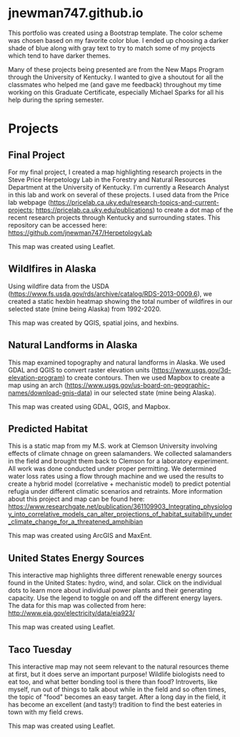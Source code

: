 # jnewman747.github.io

This portfolio was created using a Bootstrap template. The color scheme was chosen based on my favorite color blue. I ended up choosing a darker shade of blue along with gray text to try to match some of my projects which tend to have darker themes.

Many of these projects being presented are from the New Maps Program through the University of Kentucky. I wanted to give a shoutout for all the classmates who helped me (and gave me feedback) throughout my time working on this Graduate Certificate, especially Michael Sparks for all his help during the spring semester.


# Projects

## Final Project

For my final project, I created a map highlighting research projects in the Steve Price Herpetology Lab in the Forestry and Natural Resources Department at the University of Kentucky. I'm currently a Research Analyst in this lab and work on several of these projects. I used data from the Price lab webpage (https://pricelab.ca.uky.edu/research-topics-and-current-projects; https://pricelab.ca.uky.edu/publications) to create a dot map of the recent research projects through Kentucky and surrounding states. This repository can be accessed here: https://github.com/jnewman747/HerpetologyLab

This map was created using Leaflet.


## Wildlfires in Alaska

Using wildfire data from the USDA (https://www.fs.usda.gov/rds/archive/catalog/RDS-2013-0009.6), we created a static hexbin heatmap showing the total number of wildfires in our selected state (mine being Alaska) from 1992-2020.

This map was created by QGIS, spatial joins, and hexbins.


## Natural Landforms in Alaska

This map examined topography and natural landforms in Alaska. We used GDAL and QGIS to convert raster elevation units (https://www.usgs.gov/3d-elevation-program) to create contours. Then we used Mapbox to create a map using an arch (https://www.usgs.gov/us-board-on-geographic-names/download-gnis-data) in our selected state (mine being Alaska).

This map was created using GDAL, QGIS, and Mapbox.


## Predicted Habitat

This is a static map from my M.S. work at Clemson University involving effects of climate chnage on green salamanders. We collected salamanders in the field and brought them back to Clemson for a laboratory experiment. All work was done conducted under proper permitting. We determined water loss rates using a flow through machine and we used the results to create a hybrid model (correlative + mechanistic model) to predict potential refugia under different climatic scenarios and retraints. More information about this project and map can be found here: https://www.researchgate.net/publication/361109903_Integrating_physiology_into_correlative_models_can_alter_projections_of_habitat_suitability_under_climate_change_for_a_threatened_amphibian

This map was created using ArcGIS and MaxEnt.


## United States Energy Sources

This interactive map highlights three different renewable energy sources found in the United States: hydro, wind, and solar. Click on the individual dots to learn more about individual power plants and their generating capacity. Use the legend to toggle on and off the different energy layers. The data for this map was collected from here: http://www.eia.gov/electricity/data/eia923/

This map was created using Leaflet.


## Taco Tuesday

This interactive map may not seem relevant to the natural resources theme at first, but it does serve an important purpose! Wildlife biologists need to eat too, and what better bonding tool is there than food? Introverts, like myself, run out of things to talk about while in the field and so often times, the topic of "food" becomes an easy target. After a long day in the field, it has become an excellent (and tasty!) tradition to find the best eateries in town with my field crews.

This map was created using Leaflet.




